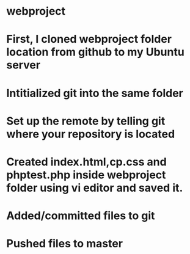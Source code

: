 # webproject
# First, I cloned webproject folder location from github to my Ubuntu server
# Intitialized git into the same folder
# Set up the remote by telling git where your repository is located
# Created index.html,cp.css and phptest.php inside webproject folder using vi editor and saved it.
# Added/committed files to git
# Pushed files to master
